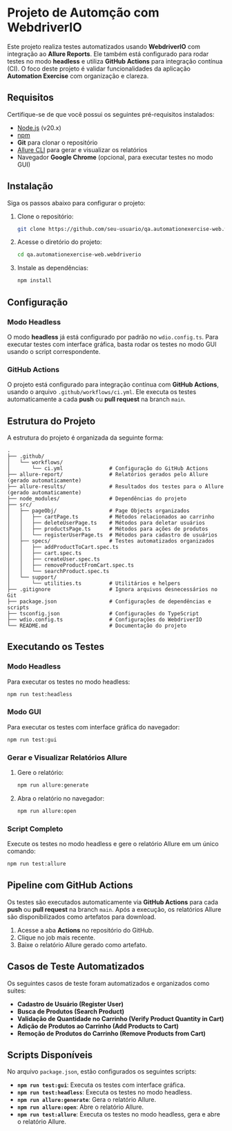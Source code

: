 # Projeto de Automção com WebdriverIO

Este projeto realiza testes automatizados usando **WebdriverIO** com integração ao **Allure Reports**. Ele também está configurado para rodar testes no modo **headless** e utiliza **GitHub Actions** para integração contínua (CI). O foco deste projeto é validar funcionalidades da aplicação **Automation Exercise** com organização e clareza.

## Requisitos

Certifique-se de que você possui os seguintes pré-requisitos instalados:

- [Node.js](https://nodejs.org/) (v20.x)
- [npm](https://www.npmjs.com/)
- **Git** para clonar o repositório
- [Allure CLI](https://docs.qameta.io/allure/) para gerar e visualizar os relatórios
- Navegador **Google Chrome** (opcional, para executar testes no modo GUI)

## Instalação

Siga os passos abaixo para configurar o projeto:

1. Clone o repositório:
   ```bash
   git clone https://github.com/seu-usuario/qa.automationexercise-web.webdriverio.git
   ```
2. Acesse o diretório do projeto:
   ```bash
   cd qa.automationexercise-web.webdriverio
   ```
3. Instale as dependências:
   ```bash
   npm install
   ```

## Configuração

### Modo Headless
O modo **headless** já está configurado por padrão no `wdio.config.ts`. Para executar testes com interface gráfica, basta rodar os testes no modo GUI usando o script correspondente.

### GitHub Actions
O projeto está configurado para integração contínua com **GitHub Actions**, usando o arquivo `.github/workflows/ci.yml`. Ele executa os testes automaticamente a cada **push** ou **pull request** na branch `main`.

## Estrutura do Projeto

A estrutura do projeto é organizada da seguinte forma:

```
.
├── .github/
│   └── workflows/
│       └── ci.yml               # Configuração do GitHub Actions
├── allure-report/               # Relatórios gerados pelo Allure (gerado automaticamente)
├── allure-results/              # Resultados dos testes para o Allure (gerado automaticamente)
├── node_modules/                # Dependências do projeto
├── src/
│   ├── pageObj/                 # Page Objects organizados
│   │   ├── cartPage.ts          # Métodos relacionados ao carrinho
│   │   ├── deleteUserPage.ts    # Métodos para deletar usuários
│   │   ├── productsPage.ts      # Métodos para ações de produtos
│   │   └── registerUserPage.ts  # Métodos para cadastro de usuários
│   ├── specs/                   # Testes automatizados organizados
│   │   ├── addProductToCart.spec.ts
│   │   ├── cart.spec.ts
│   │   ├── createUser.spec.ts
│   │   ├── removeProductFromCart.spec.ts
│   │   └── searchProduct.spec.ts
│   └── support/
│       └── utilities.ts         # Utilitários e helpers
├── .gitignore                   # Ignora arquivos desnecessários no Git
├── package.json                 # Configurações de dependências e scripts
├── tsconfig.json                # Configurações do TypeScript
├── wdio.config.ts               # Configurações do WebdriverIO
└── README.md                    # Documentação do projeto
```

## Executando os Testes

### Modo Headless
Para executar os testes no modo headless:
```bash
npm run test:headless
```

### Modo GUI
Para executar os testes com interface gráfica do navegador:
```bash
npm run test:gui
```

### Gerar e Visualizar Relatórios Allure
1. Gere o relatório:
   ```bash
   npm run allure:generate
   ```
2. Abra o relatório no navegador:
   ```bash
   npm run allure:open
   ```

### Script Completo
Execute os testes no modo headless e gere o relatório Allure em um único comando:
```bash
npm run test:allure
```

## Pipeline com GitHub Actions

Os testes são executados automaticamente via **GitHub Actions** para cada **push** ou **pull request** na branch `main`. Após a execução, os relatórios Allure são disponibilizados como artefatos para download.

1. Acesse a aba **Actions** no repositório do GitHub.
2. Clique no job mais recente.
3. Baixe o relatório Allure gerado como artefato.

## Casos de Teste Automatizados

Os seguintes casos de teste foram automatizados e organizados como suites:
- **Cadastro de Usuário (Register User)**
- **Busca de Produtos (Search Product)**
- **Validação de Quantidade no Carrinho (Verify Product Quantity in Cart)**
- **Adição de Produtos ao Carrinho (Add Products to Cart)**
- **Remoção de Produtos do Carrinho (Remove Products from Cart)**

## Scripts Disponíveis

No arquivo `package.json`, estão configurados os seguintes scripts:
- **`npm run test:gui`**: Executa os testes com interface gráfica.
- **`npm run test:headless`**: Executa os testes no modo headless.
- **`npm run allure:generate`**: Gera o relatório Allure.
- **`npm run allure:open`**: Abre o relatório Allure.
- **`npm run test:allure`**: Executa os testes no modo headless, gera e abre o relatório Allure.